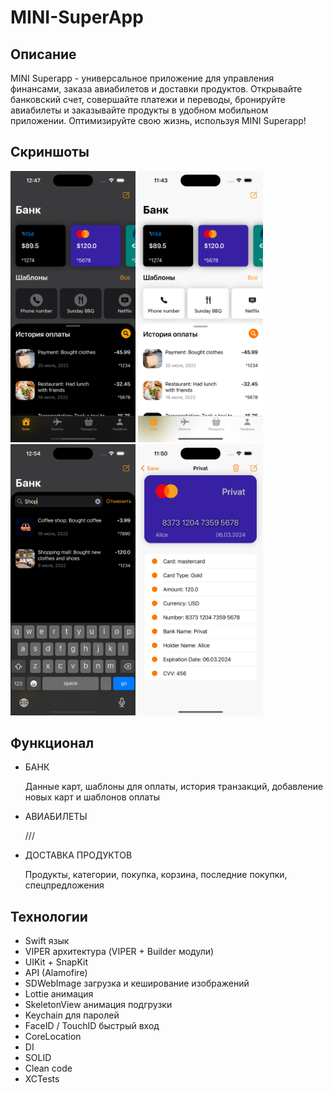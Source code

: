 # MINI-SuperApp

## Описание

MINI Superapp - универсальное приложение для управления финансами, заказа авиабилетов и доставки продуктов. Открывайте банковский счет, совершайте платежи и переводы, бронируйте авиабилеты и заказывайте продукты в удобном мобильном приложении. Оптимизируйте свою жизнь, используя MINI Superapp!

## Скриншоты

<html>
 <body>
  <p>
    <img src="Screenshot/1.png" width="200">
    <img src="Screenshot/2.png" width="200">
    <img src="Screenshot/3.png" width="200">
    <img src="Screenshot/4.png" width="200">
  </p>
 </body>
</html>

## Функционал

- БАНК
  
  Данные карт, шаблоны для оплаты, история транзакций, добавление новых карт и шаблонов оплаты
  
- АВИАБИЛЕТЫ

  ///
  
- ДОСТАВКА ПРОДУКТОВ

  Продукты, категории, покупка, корзина, последние покупки, спецпредложения

## Технологии

- Swift язык
- VIPER архитектура (VIPER + Builder модули)
- UIKit + SnapKit
- API (Alamofire)
- SDWebImage загрузка и кеширование изображений
- Lottie анимация
- SkeletonView анимация подгрузки
- Keychain для паролей
- FaceID / TouchID быстрый вход
- CoreLocation
- DI
- SOLID
- Clean code
- XCTests
